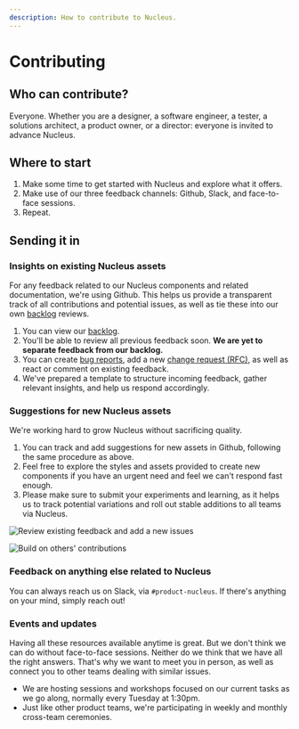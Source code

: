 ```yaml
---
description: How to contribute to Nucleus.
---
```


# Contributing

## Who can contribute?

Everyone. Whether you are a designer, a software engineer, a tester, a solutions architect, a product owner, or a director: everyone is invited to advance Nucleus.

## Where to start

1. Make some time to get started with Nucleus and explore what it offers.
2. Make use of our three feedback channels: Github, Slack, and face-to-face sessions.
3. Repeat.

## Sending it in

### Insights on existing Nucleus assets

For any feedback related to our Nucleus components and related documentation, we're using Github. This helps us provide a transparent track of all contributions and potential issues, as well as tie these into our own [backlog](https://github.com/ConnectedHomes/nucleus/milestone/18) reviews.

1. You can view our [backlog](https://github.com/ConnectedHomes/nucleus/issues).
2. You'll be able to review all previous feedback soon. **We are yet to separate feedback from our backlog.**
3. You can create [bug reports](https://github.com/ConnectedHomes/nucleus/issues/new?assignees=&labels=Bug&template=a--bug-report.md&title=), add a new [change request (RFC)](https://github.com/ConnectedHomes/nucleus/issues/new?assignees=&labels=&template=b--request-a-change.md&title=%5BRFC%5D), as well as react or comment on existing feedback.
4. We've prepared a template to structure incoming feedback, gather relevant insights, and help us respond accordingly.

### Suggestions for new Nucleus assets

We're working hard to grow Nucleus without sacrificing quality.

1. You can track and add suggestions for new assets in Github, following the same procedure as above.
2. Feel free to explore the styles and assets provided to create new components if you have an urgent need and feel we can't respond fast enough.
3. Please make sure to submit your experiments and learning, as it helps us to track potential variations and roll out stable additions to all teams via Nucleus.

![Review existing feedback and add a new issues ](https://user-images.githubusercontent.com/7101754/60713134-6425c200-9f10-11e9-8bba-edbdda385a8c.png)

![Build on others' contributions ](https://user-images.githubusercontent.com/7101754/60713205-88819e80-9f10-11e9-8899-9aac45991b18.png)

### Feedback on anything else related to Nucleus

You can always reach us on Slack, via `#product-nucleus`. If there's anything on your mind, simply reach out!

### Events and updates

Having all these resources available anytime is great. But we don't think we can do without face-to-face sessions. Neither do we think that we have all the right answers. That's why we want to meet you in person, as well as connect you to other teams dealing with similar issues.
* We are hosting sessions and workshops focused on our current tasks as we go along, normally every Tuesday at 1:30pm.
* Just like other product teams, we're participating in weekly and monthly cross-team ceremonies.
